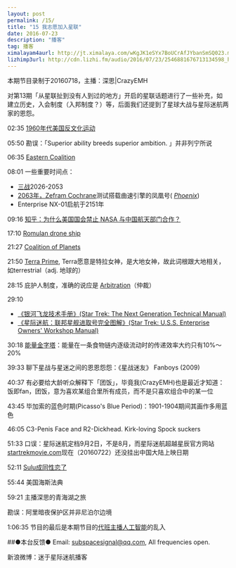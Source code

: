 ```yaml
---
layout: post
permalink: /15/
title: "15 我志愿加入星联"
date: 2016-07-23
description: "播客"
tag: 播客 
ximalayam4aurl: http://jt.ximalaya.com/wKgJK1eSYx7BoUCrAfJYbanSmSQ023.m4a?channel=rss&album_id=3135361&track_id=18862849&uid=6418191&jt=http://audio.xmcdn.com/group19/M00/44/4D/wKgJK1eSYx7BoUCrAfJYbanSmSQ023.m4a
lizhimp3url: http://cdn.lizhi.fm/audio/2016/07/23/2546881676713134598_hd.mp3
---   
```


本期节目录制于20160718，主播：深思\|CrazyEMH

对第13期「从星联扯到没有人到过的地方」开启的星联话题进行了一些补充，如建立历史，入会制度（入邦制度？）等，后面我们还提到了星球大战与星际迷航两家的恩怨。

02:35 [1960年代美国反文化运动](https://en.wikipedia.org/wiki/Counterculture_of_the_1960s)

05:50 勘误：「Superior ability breeds superior ambition. 」并非列宁所说

06:35 [Eastern Coalition](http://memory-alpha.wikia.com/wiki/Eastern_Coalition)

08:01 一些重要时间点：
* [三战](http://memory-alpha.wikia.com/wiki/World_War_III)2026-2053
* [2063年，Zefram Cochrane](http://memory-alpha.wikia.com/wiki/Zefram_Cochrane)测试搭载曲速引擎的凤凰号( [_Phoenix_](http://memory-alpha.wikia.com/wiki/Phoenix))
* Enterprise NX-01启航于2151年

09:16 [知乎：为什么美国国会禁止 NASA 与中国航天部门合作？](https://www.zhihu.com/question/39428833)

17:10 [Romulan drone ship](http://memory-alpha.wikia.com/wiki/Romulan_drone_ship)

21:27 [Coalition of Planets](http://memory-alpha.wikia.com/wiki/Coalition_of_Planets)

21:50 [Terra Prime](http://memory-alpha.wikia.com/wiki/Terra_Prime), Terra愿意是特拉女神，是大地女神，故此词根跟大地相关，如terrestrial（adj. 地球的）

28:15 庇护人制度，准确的说应是 [Arbitration](http://memory-alpha.wikia.com/wiki/Arbitration)（仲裁）

29:10 
* [《银河飞龙技术手册》(Star Trek: The Next Generation Technical Manual)](https://www.amazon.com/Star-Trek-Next-Generation-Technical/dp/0671704273)
* [《星际迷航：联邦星舰进取号完全图解》(Star Trek: U.S.S. Enterprise Owners&#39; Workshop Manual)](https://www.amazon.com/Star-Trek-U-S-S-Enterprise-Haynes/dp/1451621299)

30:18 [能量金字塔](http://baike.baidu.com/view/824192.htm)：能量在一条食物链内逐级流动时的传递效率大约只有10%～20%

39:33 聊下星战与星迷之间的恩恩怨怨：《星战迷友》 Fanboys (2009)

40:37 有必要给大龄听众解释下「团饭」，毕竟我(CrazyEMH)也是最近才知道：饭即fan，团饭，意为喜欢某组合里所有成员，而不是只喜欢组合中的某一位

43:45 毕加索的蓝色时期(Picasso&#39;s Blue Period)：1901-1904期间其画作多用蓝色

46:05 C3-Penis Face and R2-Dickhead. Kirk-loving Spock suckers

51:33 口误：星际迷航定档9月2日，不是8月，而星际迷航超越星辰官方网站[startrekmovie.com](http://www.startrekmovie.com/_apps/releasedates/release-dates.html)现在（20160722）还没挂出中国大陆上映日期

52:11 [Sulu成同性恋了](http://www.hollywoodreporter.com/news/george-takei-reacts-gay-sulu-909154)

55:44 美国海斯法典

59:21 主播深思的青海湖之旅

勘误：阿里暗夜保护区并非尼泊尔边境

1:06:35 节目的最后是本期节目的[代班主播人工智能](http://www.oddcast.com/home/demos/tts/tts_example.php?sitepal)的乱入

##●本台反馈●
Email: [subspacesignal@qq.com](mailto:subspacesignal@qq.com), All frequencies open.

新浪微博：迷于星际迷航播客